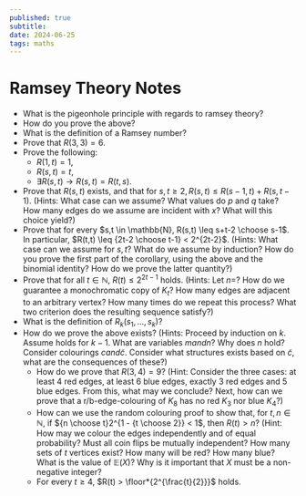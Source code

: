 ```yaml
---
published: true
subtitle:
date: 2024-06-25
tags: maths
---
```


# Ramsey Theory Notes
- What is the pigeonhole principle with regards to ramsey theory?
- How do you prove the above?
- What is the definition of a Ramsey number?
- Prove that $R(3,3) = 6$.
- Prove the following:
	- $R(1, t) = 1$,
	- $R(s,t) = t$,
	- $\exists R(s,t) \rightarrow R(s,t) = R(t,s)$. 
- Prove that $R(s,t)$ exists, and that for $s,t \geq 2, R(s,t) \leq R(s-1,t) + R(s,t-1)$. (Hints: What case can we assume? What values do $p$
 and $q$ take? How many edges do we assume are incident with $x$? What
 will this choice yield?)
 - Prove that for every $s,t \in \mathbb{N}, R(s,t) \leq s+t-2 \choose s-1$. In particular, $R(t,t) \leq {2t-2 \choose t-1} < 2^{2t-2}$. (Hints: What case can we assume for $s, t$? What do we assume by induction?
   How do you prove the first part of the corollary, using the above and the
   binomial identity? How do we prove the latter quantity?)
- Prove that for all $t \in \mathbb{N}$, $R(t) \leq 2^{2t-1}$ holds. (Hints: Let $n=$? How do we guarantee a monochromatic copy of $K_t$? How many edges are adjacent to an arbitrary vertex? How many times do we repeat this process? What two criterion does the resulting sequence satisfy?)
- What is the definition of $R_k(s_1, \dots, s_k)$?
- How do we prove the above exists? (Hints: Proceed by induction on $k$. Assume holds for $k-1$. What are variables $m and n$? Why does $n$ hold? Consider colourings $c and \tilde{c}$. Consider what structures
  exists based on $\tilde{c}$, what are the consequences of these?)
  - How do we prove that $R(3,4) = 9$? (Hint: Consider the three cases: at least 4 red edges, at least 6 blue edges, exactly 3 red edges and 5 blue edges. From this, what may we conclude? Next, how can we prove that a r/b-edge-colouring of $K_8$ has no red $K_3$ nor blue $K_4$?)
  - How can we use the random colouring proof to show that, for $t,n \in \mathbb{N}$, if ${n \choose t}2^{1 - {t \choose 2}} < 1$, then $R(t) > n$? (Hint: How may we colour the edges independently and of equal probability? Must all coin flips be mutually independent? How many sets of $t$ vertices exist? How many will be red? How many blue? What is the value of $\mathbb{E}(X)$? Why is it important that $X$ must be a non-negative integer?
  - For every $t \geq 4$, $R(t) > \floor*{2^{\frac{t}{2}}}$ holds.
